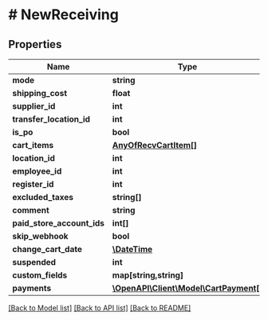 # # NewReceiving

## Properties

Name | Type | Description | Notes
------------ | ------------- | ------------- | -------------
**mode** | **string** |  | [optional] 
**shipping_cost** | **float** |  | [optional] 
**supplier_id** | **int** |  | [optional] 
**transfer_location_id** | **int** |  | [optional] 
**is_po** | **bool** |  | [optional] 
**cart_items** | [**AnyOfRecvCartItem[]**](AnyOfRecvCartItem.md) |  | [optional] 
**location_id** | **int** |  | [optional] 
**employee_id** | **int** |  | [optional] 
**register_id** | **int** |  | [optional] 
**excluded_taxes** | **string[]** |  | [optional] 
**comment** | **string** |  | [optional] 
**paid_store_account_ids** | **int[]** |  | [optional] 
**skip_webhook** | **bool** |  | [optional] 
**change_cart_date** | [**\DateTime**](\DateTime.md) |  | [optional] 
**suspended** | **int** |  | [optional] 
**custom_fields** | **map[string,string]** |  | [optional] 
**payments** | [**\OpenAPI\Client\Model\CartPayment[]**](CartPayment.md) |  | [optional] 

[[Back to Model list]](../../README.md#documentation-for-models) [[Back to API list]](../../README.md#documentation-for-api-endpoints) [[Back to README]](../../README.md)



